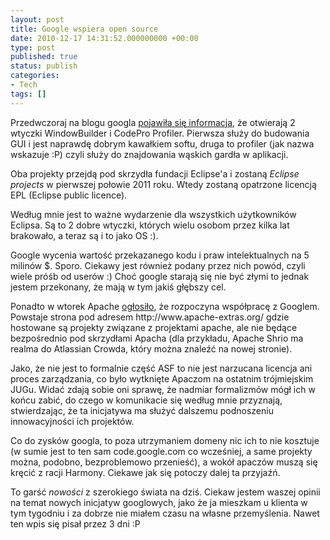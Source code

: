 ```yaml
---
layout: post
title: Google wspiera open source
date: 2010-12-17 14:31:52.000000000 +00:00
type: post
published: true
status: publish
categories:
- Tech
tags: []
---
```

<p>Przedwczoraj na blogu googla <a href="http://googlecode.blogspot.com/2010/12/windowbuilder-becomes-new-open-source.html">pojawiła się informacja</a>, że otwierają 2 wtyczki WindowBuilder i CodePro Profiler. Pierwsza służy do budowania GUI i jest naprawdę dobrym kawałkiem softu, druga to profiler (jak nazwa wskazuje :P) czyli służy do znajdowania wąskich gardła w aplikacji.</p>
<p>Oba projekty przejdą pod skrzydła fundacji Eclipse'a i zostaną <em>Eclipse projects</em> w pierwszej połowie 2011 roku. Wtedy zostaną opatrzone licencją EPL (Eclipse public licence).</p>
<p>Według mnie jest to ważne wydarzenie dla wszystkich użytkowników Eclipsa. Są to 2 dobre wtyczki, których wielu osobom przez kilka lat brakowało, a teraz są i to jako OS :).</p>
<p>Google wycenia wartość przekazanego kodu i praw intelektualnych na 5 milinów $. Sporo. Ciekawy jest również podany przez nich powód, czyli wiele próśb od userów :) Choć google starają się nie być złymi to jednak jestem przekonany, że mają w tym jakiś głębszy cel.</p>
<p>Ponadto w wtorek Apache <a href="https://blogs.apache.org/foundation/entry/the_apache_software_foundation_launches" target="_blank">ogłosiło</a>, że rozpoczyna współpracę z Googlem. Powstaje strona pod adresem http://www.apache-extras.org/ gdzie hostowane są projekty związane z projektami apache, ale nie będące bezpośrednio pod skrzydłami Apacha (dla przykładu, Apache Shrio ma realma do Atlassian Crowda, który można znaleźć na nowej stronie).</p>
<p>Jako, że nie jest to formalnie część ASF to nie jest narzucana licencja ani proces zarządzania, co było wytknięte Apaczom na ostatnim trójmiejskim JUGu. Widać zdają sobie oni sprawę, że nadmiar formalizmów mógł ich w końcu zabić, do czego w komunikacie się według mnie przyznają, stwierdzając, że ta inicjatywa ma służyć dalszemu podnoszeniu innowacyjności ich projektów.</p>
<p>Co do zysków googla, to poza utrzymaniem domeny nic ich to nie kosztuje (w sumie jest to ten sam code.google.com co wcześniej, a same projekty można, podobno, bezproblemowo przenieść), a wokół apaczów muszą się kręcić z racji Harmony. Ciekawe jak się potoczy dalej ta przyjaźń.</p>
<p>To garść <em>nowości</em> z szerokiego świata na dziś. Ciekaw jestem waszej opinii na temat nowych inicjatyw googlowych, jako że ja mieszkam u klienta w tym tygodniu i za dobrze nie miałem czasu na własne przemyślenia. Nawet ten wpis się pisał przez 3 dni :P</p>
